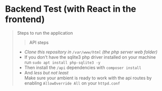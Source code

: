 # Backend Test (with React in the frontend)
> Steps to run the application
> > API steps
> - *Clone this repository in `/var/www/html` (the php server web folder)*
> - If you don't have the sqlite3 php driver installed on your machine run `sudo apt install php-sqlite3 -y`
> - Then install the `/api` dependencies with ``composer install``
> - And *less but not least*
>  <br>Make sure your ambient is ready to work with the api routes by enabling `AllowOverride All` on your `httpd.conf`
